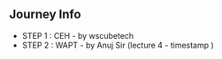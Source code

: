 ## Journey Info

- STEP 1 : CEH - by wscubetech
- STEP 2 : WAPT - by Anuj Sir (lecture 4 - timestamp )